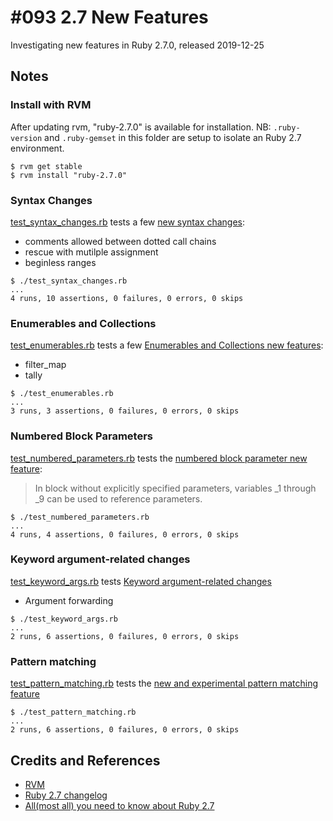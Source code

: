 # #093 2.7 New Features

Investigating new features in Ruby 2.7.0, released 2019-12-25

## Notes

### Install with RVM

After updating rvm, "ruby-2.7.0" is available for installation.
NB: `.ruby-version` and `.ruby-gemset` in this folder are setup to isolate an Ruby 2.7 environment.

```
$ rvm get stable
$ rvm install "ruby-2.7.0"
```

### Syntax Changes

[test_syntax_changes.rb](./test_syntax_changes.rb) tests a few
[new syntax changes](https://rubyreferences.github.io/rubychanges/2.7.html#other-syntax-changes):

* comments allowed between dotted call chains
* rescue with mutilple assignment
* beginless ranges

```
$ ./test_syntax_changes.rb
...
4 runs, 10 assertions, 0 failures, 0 errors, 0 skips
```

### Enumerables and Collections

[test_enumerables.rb](./test_enumerables.rb) tests a few
[Enumerables and Collections new features](https://rubyreferences.github.io/rubychanges/2.7.html#enumerables-and-collections):

* filter_map
* tally

```
$ ./test_enumerables.rb
...
3 runs, 3 assertions, 0 failures, 0 errors, 0 skips
```

### Numbered Block Parameters

[test_numbered_parameters.rb](./test_numbered_parameters.rb) tests the
[numbered block parameter new feature](https://rubyreferences.github.io/rubychanges/2.7.html#numbered-block-parameters):

> In block without explicitly specified parameters, variables _1 through _9 can be used to reference parameters.

```
$ ./test_numbered_parameters.rb
...
4 runs, 4 assertions, 0 failures, 0 errors, 0 skips
```

### Keyword argument-related changes

[test_keyword_args.rb](./test_keyword_args.rb) tests
[Keyword argument-related changes](https://rubyreferences.github.io/rubychanges/2.7.html#keyword-argument-related-changes)

* Argument forwarding

```
$ ./test_keyword_args.rb
...
2 runs, 6 assertions, 0 failures, 0 errors, 0 skips
```

### Pattern matching

[test_pattern_matching.rb](./test_pattern_matching.rb) tests the
[new and experimental pattern matching feature](https://rubyreferences.github.io/rubychanges/2.7.html#pattern-matching)

```
$ ./test_pattern_matching.rb
...
2 runs, 6 assertions, 0 failures, 0 errors, 0 skips
```


## Credits and References

* [RVM](https://rvm.io/)
* [Ruby 2.7 changelog](https://rubyreferences.github.io/rubychanges//2.7.html)
* [All(most all) you need to know about Ruby 2.7](https://prathamesh.tech/2019/12/25/all-you-need-to-know-about-ruby-2-7/)
